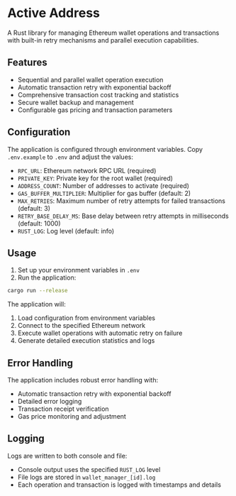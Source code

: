 # Active Address

A Rust library for managing Ethereum wallet operations and transactions with built-in retry mechanisms and parallel execution capabilities.

## Features

- Sequential and parallel wallet operation execution
- Automatic transaction retry with exponential backoff
- Comprehensive transaction cost tracking and statistics
- Secure wallet backup and management
- Configurable gas pricing and transaction parameters

## Configuration

The application is configured through environment variables. Copy `.env.example` to `.env` and adjust the values:

- `RPC_URL`: Ethereum network RPC URL (required)
- `PRIVATE_KEY`: Private key for the root wallet (required)
- `ADDRESS_COUNT`: Number of addresses to activate (required)
- `GAS_BUFFER_MULTIPLIER`: Multiplier for gas buffer (default: 2)
- `MAX_RETRIES`: Maximum number of retry attempts for failed transactions (default: 3)
- `RETRY_BASE_DELAY_MS`: Base delay between retry attempts in milliseconds (default: 1000)
- `RUST_LOG`: Log level (default: info)

## Usage

1. Set up your environment variables in `.env`
2. Run the application:

```bash
cargo run --release
```

The application will:
1. Load configuration from environment variables
2. Connect to the specified Ethereum network
3. Execute wallet operations with automatic retry on failure
4. Generate detailed execution statistics and logs

## Error Handling

The application includes robust error handling with:
- Automatic transaction retry with exponential backoff
- Detailed error logging
- Transaction receipt verification
- Gas price monitoring and adjustment

## Logging

Logs are written to both console and file:
- Console output uses the specified `RUST_LOG` level
- File logs are stored in `wallet_manager_[id].log`
- Each operation and transaction is logged with timestamps and details